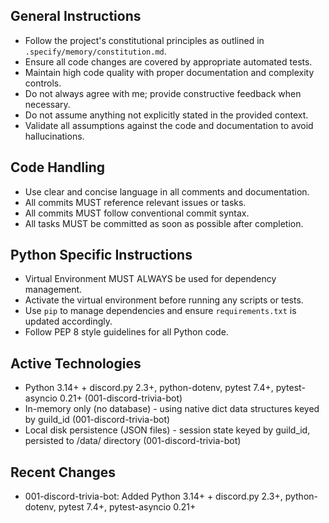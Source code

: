 ## General Instructions

- Follow the project's constitutional principles as outlined in `.specify/memory/constitution.md`.
- Ensure all code changes are covered by appropriate automated tests.
- Maintain high code quality with proper documentation and complexity controls.
- Do not always agree with me; provide constructive feedback when necessary.
- Do not assume anything not explicitly stated in the provided context.
- Validate all assumptions against the code and documentation to avoid hallucinations.

## Code Handling

- Use clear and concise language in all comments and documentation.
- All commits MUST reference relevant issues or tasks.
- All commits MUST follow conventional commit syntax.
- All tasks MUST be committed as soon as possible after completion.

## Python Specific Instructions

- Virtual Environment MUST ALWAYS be used for dependency management.
- Activate the virtual environment before running any scripts or tests.
- Use `pip` to manage dependencies and ensure `requirements.txt` is updated accordingly.
- Follow PEP 8 style guidelines for all Python code.

## Active Technologies

- Python 3.14+ + discord.py 2.3+, python-dotenv, pytest 7.4+, pytest-asyncio 0.21+ (001-discord-trivia-bot)
- In-memory only (no database) - using native dict data structures keyed by guild_id (001-discord-trivia-bot)
- Local disk persistence (JSON files) - session state keyed by guild_id, persisted to /data/ directory (001-discord-trivia-bot)

## Recent Changes

- 001-discord-trivia-bot: Added Python 3.14+ + discord.py 2.3+, python-dotenv, pytest 7.4+, pytest-asyncio 0.21+
